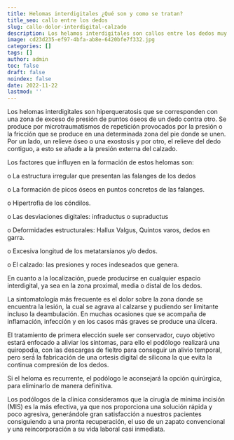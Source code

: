 ```yaml
---
title: Helomas interdigitales ¿Qué son y como se tratan?
title_seo: callo entre los dedos
slug: callo-dolor-interdigital-calzado
description: Los helamos interdigitales son callos entre los dedos muy dolorosos e incapacitares para caminar. Son provocados por la compresión y fricción del calzado estrecho.
image: cd23d235-ef97-4bfa-ab8e-6420bfe7f332.jpg
categories: []
tags: []
author: admin
toc: false
draft: false
noindex: false
date: 2022-11-22
lastmod: ''
---
```

Los helomas interdigitales son hiperqueratosis que se corresponden con una zona de exceso de presión de puntos óseos de un dedo contra otro. Se produce por microtraumatismos de repetición provocados por la presión o la fricción que se produce en una determinada zona del pie donde se unen. Por un lado, un relieve óseo o una exostosis y por otro, el relieve del dedo contiguo, a esto se añade a la presión externa del calzado.

Los factores que influyen en la formación de estos helomas son:

o La estructura irregular que presentan las falanges de los dedos

o La formación de picos óseos en puntos concretos de las falanges.

o Hipertrofia de los cóndilos.

o Las desviaciones digitales: infraductus o supraductus

o Deformidades estructurales: Hallux Valgus, Quintos varos, dedos en garra.

o Excesiva longitud de los metatarsianos y/o dedos.

o El calzado: las presiones y roces indeseados que genera.

En cuanto a la localización, puede producirse en cualquier espacio interdigital, ya sea en la zona proximal, media o distal de los dedos. 

La sintomatología más frecuente es el dolor sobre la zona donde se encuentra la lesión, la cual se agrava al calzarse y pudiendo ser limitante incluso la deambulación. En muchas ocasiones que se acompaña de inflamación, infección y en los casos más graves se produce una úlcera. 

El tratamiento de primera elección suele ser conservador, cuyo objetivo estará enfocado a aliviar los síntomas, para ello el podólogo realizará una quiropodia, con las descargas de fieltro para conseguir un alivio temporal, pero será́ la fabricación de una ortesis digital de silicona la que evita la continua compresión de los dedos.

Si el heloma es recurrente, el podólogo le aconsejará la opción quirúrgica, para eliminarlo de manera definitiva.

Los podólogos de la clínica consideramos que la cirugía de mínima incisión (MIS) es la más efectiva, ya que nos proporciona una solución rápida y poco agresiva, generándole gran satisfacción a nuestros pacientes consiguiendo a una pronta recuperación, el uso de un zapato convencional y una reincorporación a su vida laboral casi inmediata.